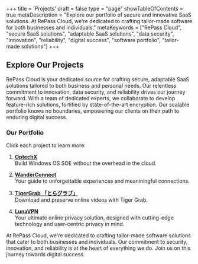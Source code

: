 +++
title = 'Projects'
draft = false
type = "page"
showTableOfContents = true
metaDescription = "Explore our portfolio of secure and innovative SaaS solutions. At RePass Cloud, we're dedicated to crafting tailor-made software for both businesses and individuals."
metaKeywords = ["RePass Cloud", "secure SaaS solutions", "adaptable SaaS solutions", "data security", "innovation", "reliability", "digital success", "software portfolio", "tailor-made solutions"]
+++

## Explore Our Projects

RePass Cloud is your dedicated source for crafting secure, adaptable SaaS solutions tailored to both business and personal needs. Our relentless commitment to innovation, data security, and reliability drives our journey forward. With a team of dedicated experts, we collaborate to develop feature-rich solutions, fortified by state-of-the-art encryption. Our scalable portfolio knows no boundaries, empowering our clients on their path to enduring digital success.

### Our Portfolio

Click each project to learn more:

1. [**OptechX**](/projects/optechx)  
   Build Windows OS SOE without the overhead in the cloud.

2. [**WanderConnect**](/projects/wanderconnect)  
   Your guide to unforgettable experiences and meaniningful connections.

3. [**TigerGrab 「とらグラブ」**](/projects/tigergrab)  
   Download and preserve online videos with Tiger Grab.

4. [**LunaVPN**](/projects/lunavpn)  
   Your ultimate online privacy solution, designed with cutting-edge technology and user-centric privacy in mind.

At RePass Cloud, we're dedicated to crafting tailor-made software solutions that cater to both businesses and individuals. Our commitment to security, innovation, and reliability is at the heart of everything we do. Join us on this journey towards digital success.
